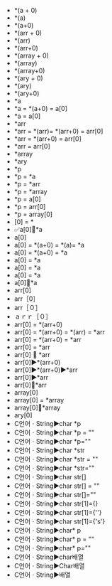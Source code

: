 ﻿- *(a + 0)
- *(a)
- *(a+0)
- *(arr + 0)
- *(arr)
- *(arr+0)
- *(array + 0)
- *(array)
- *(array+0)
- *(ary + 0)
- *(ary)
- *(ary+0)
- *a
- *a = *(a+0) = a[0]
- *a = a[0]
- *arr
- *arr = *(arr)= *(arr+0) = arr[0]
- *arr = *(arr+0) = arr[0]
- *arr = arr[0]
- *array
- *ary
- *p
- *p = *a
- *p = *arr
- *p = *array
- *p = a[0]
- *p = arr[0]
- *p = array[0]
- [0] = *
- ✅a[0]🟰*a
- a[0]
- a[0] = *(a+0) = *(a)= *a
- a[0] = *(a+0) = *a
- a[0] = *a
- a[0] = *a
- a[0] = *a
- a[0]🟰*a
- arr[0]
- arr［0］
- arr［０］
- ａｒｒ［０］
- arr[0] = *(arr+0)
- arr[0] = *(arr+0) = *(arr) = *arr
- arr[0] = *(arr+0) = *arr
- arr[0] = *arr
- arr[0] 🟰 *arr
- arr[0]▶️*(arr+0)
- arr[0]▶️*(arr+0)▶️*arr
- arr[0]▶️*arr
- arr[0]🟰*arr
- array[0]
- array[0] = *array
- array[0]🟰*array
- ary[0]
- C언어ㆍString▶️char *p
- C언어ㆍString▶️char *p = ""
- C언어ㆍString▶️char *p=""
- C언어ㆍString▶️char *str
- C언어ㆍString▶️char *str = ""
- C언어ㆍString▶️char *str=""
- C언어ㆍString▶️char str[]
- C언어ㆍString▶️char str[] = ""
- C언어ㆍString▶️char str[]=""
- C언어ㆍString▶️char str[1]={}
- C언어ㆍString▶️char str[1]={''}
- C언어ㆍString▶️char str[1]={'s'}
- C언어ㆍString▶️char* p
- C언어ㆍString▶️char* p = ""
- C언어ㆍString▶️char* p=""
- C언어ㆍString▶️char배열
- C언어ㆍString▶️Char배열
- C언어ㆍString▶️배열
